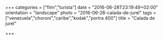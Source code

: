 +++
categories = ["film","turista"]
date = "2016-06-28T23:19:49+02:00"
orientation = "landscape"
photo = "2016-06-28-calada-de-jurel"
tags = ["venezuela","choroní","caribe","kodak","portra 400"]
title = "Calada de jurel"

+++

